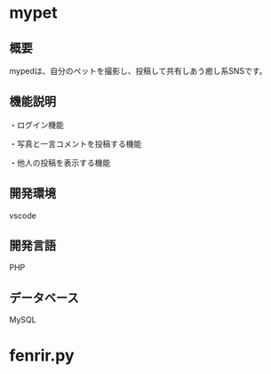 #  mypet

##  概要
mypedは、自分のペットを撮影し、投稿して共有しあう癒し系SNSです。

##  機能説明
・ログイン機能

・写真と一言コメントを投稿する機能

・他人の投稿を表示する機能

##  開発環境
vscode

##  開発言語
PHP

##  データベース
MySQL
# fenrir.py
